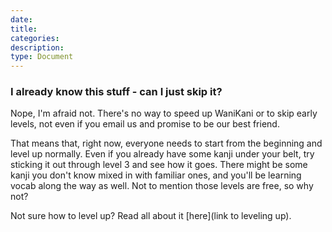 ```yaml
---
date:
title:
categories:
description:
type: Document
---
```

### I already know this stuff - can I just skip it?

Nope, I'm afraid not. There's no way to speed up WaniKani or to skip early levels, not even if you email us and promise to be our best friend.

That means that, right now, everyone needs to start from the beginning and level up normally. Even if you already have some kanji under your belt, try sticking it out through level 3 and see how it goes. There might be some kanji you don't know mixed in with familiar ones, and you'll be learning vocab along the way as well. Not to mention those levels are free, so why not?

Not sure how to level up? Read all about it [here](link to leveling up).
